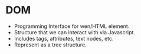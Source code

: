 # DOM
 - Programming Interface for wen/HTML element.
 - Structure that we can interact with via Javascript.
 - Includes tags, attributes, text nodes, etc.
 - Represent as a tree structure.
